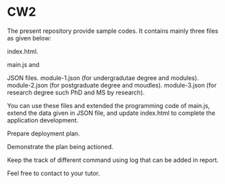 # CW2
The present repository provide sample codes. It contains mainly three files as given below:

index.html.

main.js and

JSON files.
module-1.json     (for undergradutae degree and modules).
module-2.json     (for postgraduate degree and moudles).
module-3.json     (for research degree such PhD and MS by research).


You can use these files and extended the programming code of main.js, extend the data given in JSON file, and update index.html to complete the application development.

Prepare deployment plan.

Demonstrate the plan being actioned.

Keep the track of different command using log that can be added in report.


Feel free to contact to your tutor.

